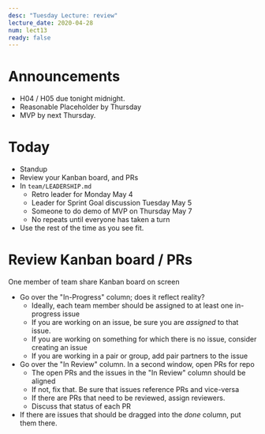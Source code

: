 ```yaml
---
desc: "Tuesday Lecture: review"
lecture_date: 2020-04-28
num: lect13
ready: false
---
```


# Announcements

* H04 / H05 due tonight midnight.
* Reasonable Placeholder by Thursday 
* MVP by next Thursday.

# Today

* Standup
* Review your Kanban board, and PRs
* In `team/LEADERSHIP.md`
  * Retro leader for Monday May 4
  * Leader for Sprint Goal discussion Tuesday May 5
  * Someone to do demo of MVP on Thursday May 7
  * No repeats until everyone has taken a turn
* Use the rest of the time as you see fit.

# Review Kanban board / PRs

One member of team share Kanban board on screen
* Go over the "In-Progress" column; does it reflect reality?
  - Ideally, each team member should be assigned to at least one in-progress issue
  - If you are working on an issue, be sure you are *assigned* to that issue.
  - If you are working on something for which there is no issue, consider creating an issue
  - If you are working in a pair or group, add pair partners to the issue
* Go over the "In Review" column.  In a second window, open PRs for repo
  - The open PRs and the issues in the "In Review" column should be aligned
  - If not, fix that.    Be sure that issues reference PRs and vice-versa
  - If there are PRs that need to be reviewed, assign reviewers.
  - Discuss that status of each PR
* If there are issues that should be dragged into the *done* column, put them there.
 

